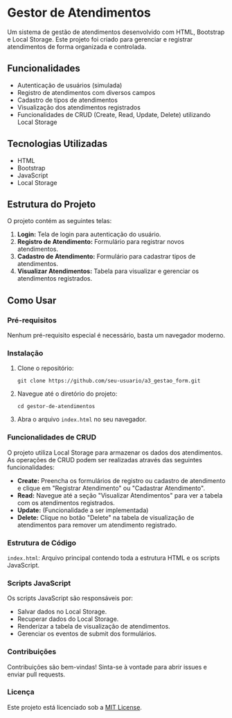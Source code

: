 <!DOCTYPE html>
<html lang="en">
<head>
    <meta charset="UTF-8">
    <meta name="viewport" content="width=device-width, initial-scale=1.0">
</head>
<body>
    <h1>Gestor de Atendimentos</h1>
    <p>Um sistema de gestão de atendimentos desenvolvido com HTML, Bootstrap e Local Storage. Este projeto foi criado para gerenciar e registrar atendimentos de forma organizada e controlada.</p>
    <h2>Funcionalidades</h2>
    <ul>
        <li>Autenticação de usuários (simulada)</li>
        <li>Registro de atendimentos com diversos campos</li>
        <li>Cadastro de tipos de atendimentos</li>
        <li>Visualização dos atendimentos registrados</li>
        <li>Funcionalidades de CRUD (Create, Read, Update, Delete) utilizando Local Storage</li>
    </ul>
    <h2>Tecnologias Utilizadas</h2>
    <ul>
        <li>HTML</li>
        <li>Bootstrap</li>
        <li>JavaScript</li>
        <li>Local Storage</li>
    </ul>
    <h2>Estrutura do Projeto</h2>
    <p>O projeto contém as seguintes telas:</p>
    <ol>
        <li><strong>Login:</strong> Tela de login para autenticação do usuário.</li>
        <li><strong>Registro de Atendimento:</strong> Formulário para registrar novos atendimentos.</li>
        <li><strong>Cadastro de Atendimento:</strong> Formulário para cadastrar tipos de atendimentos.</li>
        <li><strong>Visualizar Atendimentos:</strong> Tabela para visualizar e gerenciar os atendimentos registrados.</li>
    </ol>
    <h2>Como Usar</h2>
    <h3>Pré-requisitos</h3>
    <p>Nenhum pré-requisito especial é necessário, basta um navegador moderno.</p>
    <h3>Instalação</h3>
    <ol>
        <li>Clone o repositório:
            <pre><code>git clone https://github.com/seu-usuario/a3_gestao_form.git</code></pre>
        </li>
        <li>Navegue até o diretório do projeto:
            <pre><code>cd gestor-de-atendimentos</code></pre>
        </li>
        <li>Abra o arquivo <code>index.html</code> no seu navegador.</li>
    </ol>
    <h3>Funcionalidades de CRUD</h3>
    <p>O projeto utiliza Local Storage para armazenar os dados dos atendimentos. As operações de CRUD podem ser realizadas através das seguintes funcionalidades:</p>
    <ul>
        <li><strong>Create:</strong> Preencha os formulários de registro ou cadastro de atendimento e clique em "Registrar Atendimento" ou "Cadastrar Atendimento".</li>
        <li><strong>Read:</strong> Navegue até a seção "Visualizar Atendimentos" para ver a tabela com os atendimentos registrados.</li>
        <li><strong>Update:</strong> (Funcionalidade a ser implementada)</li>
        <li><strong>Delete:</strong> Clique no botão "Delete" na tabela de visualização de atendimentos para remover um atendimento registrado.</li>
    </ul>
    <h3>Estrutura de Código</h3>
    <p><code>index.html</code>: Arquivo principal contendo toda a estrutura HTML e os scripts JavaScript.</p>
    <h3>Scripts JavaScript</h3>
    <p>Os scripts JavaScript são responsáveis por:</p>
    <ul>
        <li>Salvar dados no Local Storage.</li>
        <li>Recuperar dados do Local Storage.</li>
        <li>Renderizar a tabela de visualização de atendimentos.</li>
        <li>Gerenciar os eventos de submit dos formulários.</li>
    </ul>
    <h3>Contribuições</h3>
    <p>Contribuições são bem-vindas! Sinta-se à vontade para abrir issues e enviar pull requests.</p>
    <h3>Licença</h3>
    <p>Este projeto está licenciado sob a <a href="LICENSE">MIT License</a>.</p>
</body>
</html>
